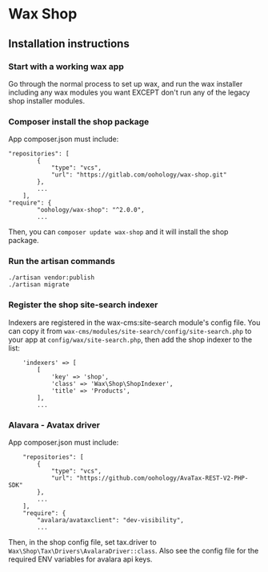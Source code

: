 # Wax Shop

## Installation instructions

### Start with a working wax app
Go through the normal process to set up wax, and run the wax installer including any wax modules you want EXCEPT don't run any of the legacy shop installer modules.

### Composer install the shop package
App composer.json must include:  
```
"repositories": [
        {
            "type": "vcs",
            "url": "https://gitlab.com/oohology/wax-shop.git"
        },
        ...
    ],
"require": {
        "oohology/wax-shop": "^2.0.0",
        ...
```
Then, you can `composer update wax-shop` and it will install the shop package.

### Run the artisan commands  
`./artisan vendor:publish`  
`./artisan migrate`

### Register the shop site-search indexer
Indexers are registered in the wax-cms:site-search module's config file. You can copy it from `wax-cms/modules/site-search/config/site-search.php` to your app at `config/wax/site-search.php`, then add the shop indexer to the list:
```
    'indexers' => [
        [
            'key' => 'shop',
            'class' => 'Wax\Shop\ShopIndexer',
            'title' => 'Products',
        ],
        ...
```

### Alavara - Avatax driver
App composer.json must include:  
```
    "repositories": [
        {
            "type": "vcs",
            "url": "https://github.com/oohology/AvaTax-REST-V2-PHP-SDK"
        },
        ...
    ],
    "require": {
        "avalara/avataxclient": "dev-visibility",
        ...
```
Then, in the shop config file, set tax.driver to `Wax\Shop\Tax\Drivers\AvalaraDriver::class`. Also see the config file for the required ENV variables for avalara api keys.

